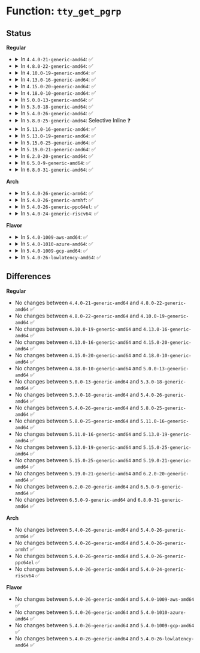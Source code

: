 # Function: <code>tty_get_pgrp</code>

## Status
<b>Regular</b>
<ul>
<li>
<details>
<summary>In <code>4.4.0-21-generic-amd64</code>: ✅</summary>

```c
struct pid * tty_get_pgrp(struct tty_struct * tty)
```

```json
{
  "name": "tty_get_pgrp",
  "collision_type": "Unique Global",
  "inline_type": "No",
  "funcs": [
    {
      "addr": 18446744071583954400,
      "name": "tty_get_pgrp",
      "external": true,
      "loc": "drivers/tty/tty_io.c:2507",
      "file": "drivers/tty/tty_io.c",
      "inline": "seen, unknown",
      "caller_inline": [],
      "caller_func": [
        "fs/proc/array.c:do_task_stat",
        "drivers/tty/tty_io.c:tty_do_resize",
        "drivers/tty/tty_io.c:tty_ioctl",
        "drivers/tty/n_tty.c:__isig",
        "drivers/tty/pty.c:pty_resize",
        "drivers/tty/pty.c:pty_resize"
      ]
    }
  ],
  "symbols": [
    {
      "addr": 18446744071583954400,
      "name": "tty_get_pgrp",
      "section": ".text",
      "bind": "STB_GLOBAL",
      "size": 64
    }
  ]
}
```
</details>
</li>
<li>
<details>
<summary>In <code>4.8.0-22-generic-amd64</code>: ✅</summary>

```c
struct pid * tty_get_pgrp(struct tty_struct * tty)
```

```json
{
  "name": "tty_get_pgrp",
  "collision_type": "Unique Global",
  "inline_type": "No",
  "funcs": [
    {
      "addr": 18446744071584286384,
      "name": "tty_get_pgrp",
      "external": true,
      "loc": "drivers/tty/tty_io.c:2514",
      "file": "drivers/tty/tty_io.c",
      "inline": "seen, unknown",
      "caller_inline": [],
      "caller_func": [
        "fs/proc/array.c:do_task_stat",
        "drivers/tty/tty_io.c:tty_ioctl",
        "drivers/tty/tty_io.c:tty_do_resize",
        "drivers/tty/n_tty.c:__isig",
        "drivers/tty/pty.c:pty_resize",
        "drivers/tty/pty.c:pty_resize"
      ]
    }
  ],
  "symbols": [
    {
      "addr": 18446744071584286384,
      "name": "tty_get_pgrp",
      "section": ".text",
      "bind": "STB_GLOBAL",
      "size": 64
    }
  ]
}
```
</details>
</li>
<li>
<details>
<summary>In <code>4.10.0-19-generic-amd64</code>: ✅</summary>

```c
struct pid * tty_get_pgrp(struct tty_struct * tty)
```

```json
{
  "name": "tty_get_pgrp",
  "collision_type": "Unique Global",
  "inline_type": "No",
  "funcs": [
    {
      "addr": 18446744071584468480,
      "name": "tty_get_pgrp",
      "external": true,
      "loc": "drivers/tty/tty_io.c:2514",
      "file": "drivers/tty/tty_io.c",
      "inline": "seen, unknown",
      "caller_inline": [],
      "caller_func": [
        "fs/proc/array.c:do_task_stat",
        "drivers/tty/tty_io.c:tty_ioctl",
        "drivers/tty/tty_io.c:tty_do_resize",
        "drivers/tty/n_tty.c:__isig",
        "drivers/tty/pty.c:pty_resize",
        "drivers/tty/pty.c:pty_resize"
      ]
    }
  ],
  "symbols": [
    {
      "addr": 18446744071584468480,
      "name": "tty_get_pgrp",
      "section": ".text",
      "bind": "STB_GLOBAL",
      "size": 64
    }
  ]
}
```
</details>
</li>
<li>
<details>
<summary>In <code>4.13.0-16-generic-amd64</code>: ✅</summary>

```c
struct pid * tty_get_pgrp(struct tty_struct * tty)
```

```json
{
  "name": "tty_get_pgrp",
  "collision_type": "Unique Global",
  "inline_type": "No",
  "funcs": [
    {
      "addr": 18446744071584599280,
      "name": "tty_get_pgrp",
      "external": true,
      "loc": "drivers/tty/tty_jobctrl.c:397",
      "file": "drivers/tty/tty_jobctrl.c",
      "inline": "seen, unknown",
      "caller_inline": [],
      "caller_func": [
        "fs/proc/array.c:do_task_stat",
        "drivers/tty/tty_io.c:tty_do_resize",
        "drivers/tty/n_tty.c:__isig",
        "drivers/tty/tty_jobctrl.c:tty_jobctrl_ioctl",
        "drivers/tty/pty.c:pty_resize",
        "drivers/tty/pty.c:pty_resize"
      ]
    }
  ],
  "symbols": [
    {
      "addr": 18446744071584599280,
      "name": "tty_get_pgrp",
      "section": ".text",
      "bind": "STB_GLOBAL",
      "size": 64
    }
  ]
}
```
</details>
</li>
<li>
<details>
<summary>In <code>4.15.0-20-generic-amd64</code>: ✅</summary>

```c
struct pid * tty_get_pgrp(struct tty_struct * tty)
```

```json
{
  "name": "tty_get_pgrp",
  "collision_type": "Unique Global",
  "inline_type": "No",
  "funcs": [
    {
      "addr": 18446744071585011616,
      "name": "tty_get_pgrp",
      "external": true,
      "loc": "drivers/tty/tty_jobctrl.c:398",
      "file": "drivers/tty/tty_jobctrl.c",
      "inline": "seen, unknown",
      "caller_inline": [],
      "caller_func": [
        "fs/proc/array.c:do_task_stat",
        "drivers/tty/tty_io.c:tty_do_resize",
        "drivers/tty/n_tty.c:__isig",
        "drivers/tty/tty_jobctrl.c:tty_jobctrl_ioctl",
        "drivers/tty/pty.c:pty_resize",
        "drivers/tty/pty.c:pty_resize"
      ]
    }
  ],
  "symbols": [
    {
      "addr": 18446744071585011616,
      "name": "tty_get_pgrp",
      "section": ".text",
      "bind": "STB_GLOBAL",
      "size": 64
    }
  ]
}
```
</details>
</li>
<li>
<details>
<summary>In <code>4.18.0-10-generic-amd64</code>: ✅</summary>

```c
struct pid * tty_get_pgrp(struct tty_struct * tty)
```

```json
{
  "name": "tty_get_pgrp",
  "collision_type": "Unique Global",
  "inline_type": "No",
  "funcs": [
    {
      "addr": 18446744071585245776,
      "name": "tty_get_pgrp",
      "external": true,
      "loc": "drivers/tty/tty_jobctrl.c:398",
      "file": "drivers/tty/tty_jobctrl.c",
      "inline": "seen, unknown",
      "caller_inline": [],
      "caller_func": [
        "fs/proc/array.c:do_task_stat",
        "drivers/tty/tty_io.c:tty_do_resize",
        "drivers/tty/n_tty.c:__isig",
        "drivers/tty/tty_jobctrl.c:tty_jobctrl_ioctl",
        "drivers/tty/pty.c:pty_resize",
        "drivers/tty/pty.c:pty_resize"
      ]
    }
  ],
  "symbols": [
    {
      "addr": 18446744071585245776,
      "name": "tty_get_pgrp",
      "section": ".text",
      "bind": "STB_GLOBAL",
      "size": 64
    }
  ]
}
```
</details>
</li>
<li>
<details>
<summary>In <code>5.0.0-13-generic-amd64</code>: ✅</summary>

```c
struct pid * tty_get_pgrp(struct tty_struct * tty)
```

```json
{
  "name": "tty_get_pgrp",
  "collision_type": "Unique Global",
  "inline_type": "No",
  "funcs": [
    {
      "addr": 18446744071585365184,
      "name": "tty_get_pgrp",
      "external": true,
      "loc": "drivers/tty/tty_jobctrl.c:398",
      "file": "drivers/tty/tty_jobctrl.c",
      "inline": "seen, unknown",
      "caller_inline": [],
      "caller_func": [
        "fs/proc/array.c:do_task_stat",
        "drivers/tty/tty_io.c:tty_do_resize",
        "drivers/tty/n_tty.c:__isig",
        "drivers/tty/tty_jobctrl.c:tty_jobctrl_ioctl",
        "drivers/tty/pty.c:pty_resize",
        "drivers/tty/pty.c:pty_resize"
      ]
    }
  ],
  "symbols": [
    {
      "addr": 18446744071585365184,
      "name": "tty_get_pgrp",
      "section": ".text",
      "bind": "STB_GLOBAL",
      "size": 64
    }
  ]
}
```
</details>
</li>
<li>
<details>
<summary>In <code>5.3.0-18-generic-amd64</code>: ✅</summary>

```c
struct pid * tty_get_pgrp(struct tty_struct * tty)
```

```json
{
  "name": "tty_get_pgrp",
  "collision_type": "Unique Global",
  "inline_type": "No",
  "funcs": [
    {
      "addr": 18446744071585579360,
      "name": "tty_get_pgrp",
      "external": true,
      "loc": "drivers/tty/tty_jobctrl.c:398",
      "file": "drivers/tty/tty_jobctrl.c",
      "inline": "seen, unknown",
      "caller_inline": [],
      "caller_func": [
        "fs/proc/array.c:do_task_stat",
        "drivers/tty/tty_io.c:tty_do_resize",
        "drivers/tty/n_tty.c:__isig",
        "drivers/tty/tty_jobctrl.c:tty_jobctrl_ioctl",
        "drivers/tty/pty.c:pty_resize",
        "drivers/tty/pty.c:pty_resize"
      ]
    }
  ],
  "symbols": [
    {
      "addr": 18446744071585579360,
      "name": "tty_get_pgrp",
      "section": ".text",
      "bind": "STB_GLOBAL",
      "size": 76
    }
  ]
}
```
</details>
</li>
<li>
<details>
<summary>In <code>5.4.0-26-generic-amd64</code>: ✅</summary>

```c
struct pid * tty_get_pgrp(struct tty_struct * tty)
```

```json
{
  "name": "tty_get_pgrp",
  "collision_type": "Unique Global",
  "inline_type": "No",
  "funcs": [
    {
      "addr": 18446744071585720272,
      "name": "tty_get_pgrp",
      "external": true,
      "loc": "drivers/tty/tty_jobctrl.c:398",
      "file": "drivers/tty/tty_jobctrl.c",
      "inline": "seen, unknown",
      "caller_inline": [],
      "caller_func": [
        "fs/proc/array.c:do_task_stat",
        "drivers/tty/tty_io.c:tty_do_resize",
        "drivers/tty/n_tty.c:__isig",
        "drivers/tty/tty_jobctrl.c:tty_jobctrl_ioctl",
        "drivers/tty/pty.c:pty_resize",
        "drivers/tty/pty.c:pty_resize"
      ]
    }
  ],
  "symbols": [
    {
      "addr": 18446744071585720272,
      "name": "tty_get_pgrp",
      "section": ".text",
      "bind": "STB_GLOBAL",
      "size": 76
    }
  ]
}
```
</details>
</li>
<li>
<details>
<summary>In <code>5.8.0-25-generic-amd64</code>: Selective Inline ❓</summary>

```c
struct pid * tty_get_pgrp(struct tty_struct * tty)
```

```json
{
  "name": "tty_get_pgrp",
  "collision_type": "Unique Global",
  "inline_type": "Selective",
  "funcs": [
    {
      "addr": 18446744071586453599,
      "name": "tty_get_pgrp",
      "external": true,
      "loc": "drivers/tty/tty_jobctrl.c:398",
      "file": "drivers/tty/tty_jobctrl.c",
      "inline": "not declared, inlined",
      "caller_inline": [
        "drivers/tty/tty_jobctrl.c:tty_jobctrl_ioctl"
      ],
      "caller_func": [
        "fs/proc/array.c:do_task_stat",
        "drivers/tty/tty_io.c:tty_do_resize",
        "drivers/tty/n_tty.c:isig",
        "drivers/tty/n_tty.c:isig",
        "drivers/tty/pty.c:pty_resize",
        "drivers/tty/pty.c:pty_resize",
        "drivers/tty/pty.c:pty_signal"
      ]
    }
  ],
  "symbols": [
    {
      "addr": 18446744071586449952,
      "name": "tty_get_pgrp",
      "section": ".text",
      "bind": "STB_GLOBAL",
      "size": 124
    }
  ]
}
```
</details>
</li>
<li>
<details>
<summary>In <code>5.11.0-16-generic-amd64</code>: ✅</summary>

```c
struct pid * tty_get_pgrp(struct tty_struct * tty)
```

```json
{
  "name": "tty_get_pgrp",
  "collision_type": "Unique Global",
  "inline_type": "No",
  "funcs": [
    {
      "addr": 18446744071586564432,
      "name": "tty_get_pgrp",
      "external": true,
      "loc": "drivers/tty/tty_jobctrl.c:404",
      "file": "drivers/tty/tty_jobctrl.c",
      "inline": "seen, unknown",
      "caller_inline": [],
      "caller_func": [
        "fs/proc/array.c:do_task_stat",
        "drivers/tty/tty_io.c:tty_do_resize",
        "drivers/tty/n_tty.c:isig",
        "drivers/tty/n_tty.c:isig",
        "drivers/tty/tty_jobctrl.c:tty_jobctrl_ioctl",
        "drivers/tty/pty.c:pty_resize",
        "drivers/tty/pty.c:pty_resize",
        "drivers/tty/pty.c:pty_signal"
      ]
    }
  ],
  "symbols": [
    {
      "addr": 18446744071586564432,
      "name": "tty_get_pgrp",
      "section": ".text",
      "bind": "STB_GLOBAL",
      "size": 124
    }
  ]
}
```
</details>
</li>
<li>
<details>
<summary>In <code>5.13.0-19-generic-amd64</code>: ✅</summary>

```c
struct pid * tty_get_pgrp(struct tty_struct * tty)
```

```json
{
  "name": "tty_get_pgrp",
  "collision_type": "Unique Global",
  "inline_type": "No",
  "funcs": [
    {
      "addr": 18446744071586449376,
      "name": "tty_get_pgrp",
      "external": true,
      "loc": "drivers/tty/tty_jobctrl.c:414",
      "file": "drivers/tty/tty_jobctrl.c",
      "inline": "seen, unknown",
      "caller_inline": [],
      "caller_func": [
        "fs/proc/array.c:do_task_stat",
        "drivers/tty/tty_io.c:tty_do_resize",
        "drivers/tty/n_tty.c:isig",
        "drivers/tty/n_tty.c:isig",
        "drivers/tty/tty_jobctrl.c:tty_jobctrl_ioctl",
        "drivers/tty/pty.c:pty_resize",
        "drivers/tty/pty.c:pty_resize",
        "drivers/tty/pty.c:pty_signal"
      ]
    }
  ],
  "symbols": [
    {
      "addr": 18446744071586449376,
      "name": "tty_get_pgrp",
      "section": ".text",
      "bind": "STB_GLOBAL",
      "size": 124
    }
  ]
}
```
</details>
</li>
<li>
<details>
<summary>In <code>5.15.0-25-generic-amd64</code>: ✅</summary>

```c
struct pid * tty_get_pgrp(struct tty_struct * tty)
```

```json
{
  "name": "tty_get_pgrp",
  "collision_type": "Unique Global",
  "inline_type": "No",
  "funcs": [
    {
      "addr": 18446744071586976320,
      "name": "tty_get_pgrp",
      "external": true,
      "loc": "drivers/tty/tty_jobctrl.c:416",
      "file": "drivers/tty/tty_jobctrl.c",
      "inline": "seen, unknown",
      "caller_inline": [],
      "caller_func": [
        "fs/proc/array.c:do_task_stat",
        "drivers/tty/tty_io.c:tty_do_resize",
        "drivers/tty/n_tty.c:isig",
        "drivers/tty/n_tty.c:isig",
        "drivers/tty/tty_jobctrl.c:tty_jobctrl_ioctl",
        "drivers/tty/pty.c:pty_resize",
        "drivers/tty/pty.c:pty_resize",
        "drivers/tty/pty.c:pty_signal"
      ]
    }
  ],
  "symbols": [
    {
      "addr": 18446744071586976320,
      "name": "tty_get_pgrp",
      "section": ".text",
      "bind": "STB_GLOBAL",
      "size": 124
    }
  ]
}
```
</details>
</li>
<li>
<details>
<summary>In <code>5.19.0-21-generic-amd64</code>: ✅</summary>

```c
struct pid * tty_get_pgrp(struct tty_struct * tty)
```

```json
{
  "name": "tty_get_pgrp",
  "collision_type": "Unique Global",
  "inline_type": "No",
  "funcs": [
    {
      "addr": 18446744071588273152,
      "name": "tty_get_pgrp",
      "external": true,
      "loc": "drivers/tty/tty_jobctrl.c:416",
      "file": "drivers/tty/tty_jobctrl.c",
      "inline": "seen, unknown",
      "caller_inline": [],
      "caller_func": [
        "fs/proc/array.c:do_task_stat",
        "drivers/tty/tty_io.c:tty_do_resize",
        "drivers/tty/n_tty.c:isig",
        "drivers/tty/n_tty.c:isig",
        "drivers/tty/tty_jobctrl.c:tty_jobctrl_ioctl",
        "drivers/tty/pty.c:pty_resize",
        "drivers/tty/pty.c:pty_resize",
        "drivers/tty/pty.c:pty_signal"
      ]
    }
  ],
  "symbols": [
    {
      "addr": 18446744071588273152,
      "name": "tty_get_pgrp",
      "section": ".text",
      "bind": "STB_GLOBAL",
      "size": 128
    }
  ]
}
```
</details>
</li>
<li>
<details>
<summary>In <code>6.2.0-20-generic-amd64</code>: ✅</summary>

```c
struct pid * tty_get_pgrp(struct tty_struct * tty)
```

```json
{
  "name": "tty_get_pgrp",
  "collision_type": "Unique Global",
  "inline_type": "No",
  "funcs": [
    {
      "addr": 18446744071589688208,
      "name": "tty_get_pgrp",
      "external": true,
      "loc": "drivers/tty/tty_jobctrl.c:416",
      "file": "drivers/tty/tty_jobctrl.c",
      "inline": "seen, unknown",
      "caller_inline": [],
      "caller_func": [
        "fs/proc/array.c:do_task_stat",
        "drivers/tty/tty_io.c:tty_do_resize",
        "drivers/tty/n_tty.c:isig",
        "drivers/tty/n_tty.c:isig",
        "drivers/tty/tty_jobctrl.c:tty_jobctrl_ioctl",
        "drivers/tty/pty.c:pty_resize",
        "drivers/tty/pty.c:pty_resize",
        "drivers/tty/pty.c:pty_signal"
      ]
    }
  ],
  "symbols": [
    {
      "addr": 18446744071589688208,
      "name": "tty_get_pgrp",
      "section": ".text",
      "bind": "STB_GLOBAL",
      "size": 128
    }
  ]
}
```
</details>
</li>
<li>
<details>
<summary>In <code>6.5.0-9-generic-amd64</code>: ✅</summary>

```c
struct pid * tty_get_pgrp(struct tty_struct * tty)
```

```json
{
  "name": "tty_get_pgrp",
  "collision_type": "Unique Global",
  "inline_type": "No",
  "funcs": [
    {
      "addr": 18446744071589992848,
      "name": "tty_get_pgrp",
      "external": true,
      "loc": "drivers/tty/tty_jobctrl.c:416",
      "file": "drivers/tty/tty_jobctrl.c",
      "inline": "seen, unknown",
      "caller_inline": [],
      "caller_func": [
        "fs/proc/array.c:do_task_stat",
        "drivers/tty/tty_io.c:tty_do_resize",
        "drivers/tty/n_tty.c:isig",
        "drivers/tty/n_tty.c:isig",
        "drivers/tty/tty_jobctrl.c:tty_jobctrl_ioctl",
        "drivers/tty/pty.c:pty_resize",
        "drivers/tty/pty.c:pty_resize",
        "drivers/tty/pty.c:pty_signal"
      ]
    }
  ],
  "symbols": [
    {
      "addr": 18446744071589992848,
      "name": "tty_get_pgrp",
      "section": ".text",
      "bind": "STB_GLOBAL",
      "size": 128
    }
  ]
}
```
</details>
</li>
<li>
<details>
<summary>In <code>6.8.0-31-generic-amd64</code>: ✅</summary>

```c
struct pid * tty_get_pgrp(struct tty_struct * tty)
```

```json
{
  "name": "tty_get_pgrp",
  "collision_type": "Unique Global",
  "inline_type": "No",
  "funcs": [
    {
      "addr": 18446744071590331376,
      "name": "tty_get_pgrp",
      "external": true,
      "loc": "drivers/tty/tty_jobctrl.c:421",
      "file": "drivers/tty/tty_jobctrl.c",
      "inline": "seen, unknown",
      "caller_inline": [],
      "caller_func": [
        "fs/proc/array.c:do_task_stat",
        "drivers/tty/tty_io.c:tty_do_resize",
        "drivers/tty/n_tty.c:isig",
        "drivers/tty/n_tty.c:isig",
        "drivers/tty/tty_jobctrl.c:tty_jobctrl_ioctl",
        "drivers/tty/pty.c:pty_resize",
        "drivers/tty/pty.c:pty_resize",
        "drivers/tty/pty.c:pty_signal"
      ]
    }
  ],
  "symbols": [
    {
      "addr": 18446744071590331376,
      "name": "tty_get_pgrp",
      "section": ".text",
      "bind": "STB_GLOBAL",
      "size": 128
    }
  ]
}
```
</details>
</li>
</ul>
<b>Arch</b>
<ul>
<li>
<details>
<summary>In <code>5.4.0-26-generic-arm64</code>: ✅</summary>

```c
struct pid * tty_get_pgrp(struct tty_struct * tty)
```

```json
{
  "name": "tty_get_pgrp",
  "collision_type": "Unique Global",
  "inline_type": "No",
  "funcs": [
    {
      "addr": 18446603336498412512,
      "name": "tty_get_pgrp",
      "external": true,
      "loc": "drivers/tty/tty_jobctrl.c:398",
      "file": "drivers/tty/tty_jobctrl.c",
      "inline": "seen, unknown",
      "caller_inline": [],
      "caller_func": [
        "fs/proc/array.c:do_task_stat",
        "drivers/tty/tty_io.c:tty_do_resize",
        "drivers/tty/n_tty.c:__isig",
        "drivers/tty/tty_jobctrl.c:tty_jobctrl_ioctl",
        "drivers/tty/pty.c:pty_resize",
        "drivers/tty/pty.c:pty_resize"
      ]
    }
  ],
  "symbols": [
    {
      "addr": 18446603336498412512,
      "name": "tty_get_pgrp",
      "section": ".text",
      "bind": "STB_GLOBAL",
      "size": 184
    }
  ]
}
```
</details>
</li>
<li>
<details>
<summary>In <code>5.4.0-26-generic-armhf</code>: ✅</summary>

```c
struct pid * tty_get_pgrp(struct tty_struct * tty)
```

```json
{
  "name": "tty_get_pgrp",
  "collision_type": "Unique Global",
  "inline_type": "No",
  "funcs": [
    {
      "addr": 3231084112,
      "name": "tty_get_pgrp",
      "external": true,
      "loc": "drivers/tty/tty_jobctrl.c:398",
      "file": "drivers/tty/tty_jobctrl.c",
      "inline": "seen, unknown",
      "caller_inline": [],
      "caller_func": [
        "fs/proc/array.c:do_task_stat",
        "drivers/tty/tty_io.c:tty_do_resize",
        "drivers/tty/n_tty.c:__isig",
        "drivers/tty/tty_jobctrl.c:tty_jobctrl_ioctl",
        "drivers/tty/pty.c:pty_resize",
        "drivers/tty/pty.c:pty_resize",
        "drivers/tty/pty.c:pty_signal"
      ]
    }
  ],
  "symbols": [
    {
      "addr": 3231084112,
      "name": "tty_get_pgrp",
      "section": ".text",
      "bind": "STB_GLOBAL",
      "size": 80
    }
  ]
}
```
</details>
</li>
<li>
<details>
<summary>In <code>5.4.0-26-generic-ppc64el</code>: ✅</summary>

```c
struct pid * tty_get_pgrp(struct tty_struct * tty)
```

```json
{
  "name": "tty_get_pgrp",
  "collision_type": "Unique Global",
  "inline_type": "No",
  "funcs": [
    {
      "addr": 13835058055291597072,
      "name": "tty_get_pgrp",
      "external": true,
      "loc": "drivers/tty/tty_jobctrl.c:398",
      "file": "drivers/tty/tty_jobctrl.c",
      "inline": "seen, unknown",
      "caller_inline": [],
      "caller_func": [
        "fs/proc/array.c:do_task_stat",
        "drivers/tty/tty_io.c:tty_do_resize",
        "drivers/tty/n_tty.c:__isig",
        "drivers/tty/tty_jobctrl.c:tty_jobctrl_ioctl",
        "drivers/tty/pty.c:pty_resize",
        "drivers/tty/pty.c:pty_resize",
        "drivers/tty/pty.c:pty_signal"
      ]
    }
  ],
  "symbols": [
    {
      "addr": 13835058055291597072,
      "name": "tty_get_pgrp",
      "section": ".text",
      "bind": "STB_GLOBAL",
      "size": 128
    }
  ]
}
```
</details>
</li>
<li>
<details>
<summary>In <code>5.4.0-24-generic-riscv64</code>: ✅</summary>

```c
struct pid * tty_get_pgrp(struct tty_struct * tty)
```

```json
{
  "name": "tty_get_pgrp",
  "collision_type": "Unique Global",
  "inline_type": "No",
  "funcs": [
    {
      "addr": 18446743936276069972,
      "name": "tty_get_pgrp",
      "external": true,
      "loc": "drivers/tty/tty_jobctrl.c:398",
      "file": "drivers/tty/tty_jobctrl.c",
      "inline": "seen, unknown",
      "caller_inline": [],
      "caller_func": [
        "fs/proc/array.c:do_task_stat",
        "drivers/tty/tty_io.c:tty_do_resize",
        "drivers/tty/n_tty.c:__isig",
        "drivers/tty/tty_jobctrl.c:tty_jobctrl_ioctl",
        "drivers/tty/pty.c:pty_resize",
        "drivers/tty/pty.c:pty_resize",
        "drivers/tty/pty.c:pty_signal"
      ]
    }
  ],
  "symbols": [
    {
      "addr": 18446743936276069972,
      "name": "tty_get_pgrp",
      "section": ".text",
      "bind": "STB_GLOBAL",
      "size": 76
    }
  ]
}
```
</details>
</li>
</ul>
<b>Flavor</b>
<ul>
<li>
<details>
<summary>In <code>5.4.0-1009-aws-amd64</code>: ✅</summary>

```c
struct pid * tty_get_pgrp(struct tty_struct * tty)
```

```json
{
  "name": "tty_get_pgrp",
  "collision_type": "Unique Global",
  "inline_type": "No",
  "funcs": [
    {
      "addr": 18446744071585481296,
      "name": "tty_get_pgrp",
      "external": true,
      "loc": "drivers/tty/tty_jobctrl.c:398",
      "file": "drivers/tty/tty_jobctrl.c",
      "inline": "seen, unknown",
      "caller_inline": [],
      "caller_func": [
        "fs/proc/array.c:do_task_stat",
        "drivers/tty/tty_io.c:tty_do_resize",
        "drivers/tty/n_tty.c:__isig",
        "drivers/tty/tty_jobctrl.c:tty_jobctrl_ioctl",
        "drivers/tty/pty.c:pty_resize",
        "drivers/tty/pty.c:pty_resize"
      ]
    }
  ],
  "symbols": [
    {
      "addr": 18446744071585481296,
      "name": "tty_get_pgrp",
      "section": ".text",
      "bind": "STB_GLOBAL",
      "size": 76
    }
  ]
}
```
</details>
</li>
<li>
<details>
<summary>In <code>5.4.0-1010-azure-amd64</code>: ✅</summary>

```c
struct pid * tty_get_pgrp(struct tty_struct * tty)
```

```json
{
  "name": "tty_get_pgrp",
  "collision_type": "Unique Global",
  "inline_type": "No",
  "funcs": [
    {
      "addr": 18446744071585351216,
      "name": "tty_get_pgrp",
      "external": true,
      "loc": "drivers/tty/tty_jobctrl.c:398",
      "file": "drivers/tty/tty_jobctrl.c",
      "inline": "seen, unknown",
      "caller_inline": [],
      "caller_func": [
        "fs/proc/array.c:do_task_stat",
        "drivers/tty/tty_io.c:tty_do_resize",
        "drivers/tty/n_tty.c:__isig",
        "drivers/tty/tty_jobctrl.c:tty_jobctrl_ioctl",
        "drivers/tty/pty.c:pty_resize",
        "drivers/tty/pty.c:pty_resize"
      ]
    }
  ],
  "symbols": [
    {
      "addr": 18446744071585351216,
      "name": "tty_get_pgrp",
      "section": ".text",
      "bind": "STB_GLOBAL",
      "size": 76
    }
  ]
}
```
</details>
</li>
<li>
<details>
<summary>In <code>5.4.0-1009-gcp-amd64</code>: ✅</summary>

```c
struct pid * tty_get_pgrp(struct tty_struct * tty)
```

```json
{
  "name": "tty_get_pgrp",
  "collision_type": "Unique Global",
  "inline_type": "No",
  "funcs": [
    {
      "addr": 18446744071585670672,
      "name": "tty_get_pgrp",
      "external": true,
      "loc": "drivers/tty/tty_jobctrl.c:398",
      "file": "drivers/tty/tty_jobctrl.c",
      "inline": "seen, unknown",
      "caller_inline": [],
      "caller_func": [
        "fs/proc/array.c:do_task_stat",
        "drivers/tty/tty_io.c:tty_do_resize",
        "drivers/tty/n_tty.c:__isig",
        "drivers/tty/tty_jobctrl.c:tty_jobctrl_ioctl",
        "drivers/tty/pty.c:pty_resize",
        "drivers/tty/pty.c:pty_resize"
      ]
    }
  ],
  "symbols": [
    {
      "addr": 18446744071585670672,
      "name": "tty_get_pgrp",
      "section": ".text",
      "bind": "STB_GLOBAL",
      "size": 76
    }
  ]
}
```
</details>
</li>
<li>
<details>
<summary>In <code>5.4.0-26-lowlatency-amd64</code>: ✅</summary>

```c
struct pid * tty_get_pgrp(struct tty_struct * tty)
```

```json
{
  "name": "tty_get_pgrp",
  "collision_type": "Unique Global",
  "inline_type": "No",
  "funcs": [
    {
      "addr": 18446744071585778800,
      "name": "tty_get_pgrp",
      "external": true,
      "loc": "drivers/tty/tty_jobctrl.c:398",
      "file": "drivers/tty/tty_jobctrl.c",
      "inline": "seen, unknown",
      "caller_inline": [],
      "caller_func": [
        "fs/proc/array.c:do_task_stat",
        "drivers/tty/tty_io.c:tty_do_resize",
        "drivers/tty/n_tty.c:__isig",
        "drivers/tty/tty_jobctrl.c:tty_jobctrl_ioctl",
        "drivers/tty/pty.c:pty_resize",
        "drivers/tty/pty.c:pty_resize"
      ]
    }
  ],
  "symbols": [
    {
      "addr": 18446744071585778800,
      "name": "tty_get_pgrp",
      "section": ".text",
      "bind": "STB_GLOBAL",
      "size": 76
    }
  ]
}
```
</details>
</li>
</ul>

## Differences
<b>Regular</b>
<ul>
<li>
No changes between <code>4.4.0-21-generic-amd64</code> and <code>4.8.0-22-generic-amd64</code> ✅
</li>
<li>
No changes between <code>4.8.0-22-generic-amd64</code> and <code>4.10.0-19-generic-amd64</code> ✅
</li>
<li>
No changes between <code>4.10.0-19-generic-amd64</code> and <code>4.13.0-16-generic-amd64</code> ✅
</li>
<li>
No changes between <code>4.13.0-16-generic-amd64</code> and <code>4.15.0-20-generic-amd64</code> ✅
</li>
<li>
No changes between <code>4.15.0-20-generic-amd64</code> and <code>4.18.0-10-generic-amd64</code> ✅
</li>
<li>
No changes between <code>4.18.0-10-generic-amd64</code> and <code>5.0.0-13-generic-amd64</code> ✅
</li>
<li>
No changes between <code>5.0.0-13-generic-amd64</code> and <code>5.3.0-18-generic-amd64</code> ✅
</li>
<li>
No changes between <code>5.3.0-18-generic-amd64</code> and <code>5.4.0-26-generic-amd64</code> ✅
</li>
<li>
No changes between <code>5.4.0-26-generic-amd64</code> and <code>5.8.0-25-generic-amd64</code> ✅
</li>
<li>
No changes between <code>5.8.0-25-generic-amd64</code> and <code>5.11.0-16-generic-amd64</code> ✅
</li>
<li>
No changes between <code>5.11.0-16-generic-amd64</code> and <code>5.13.0-19-generic-amd64</code> ✅
</li>
<li>
No changes between <code>5.13.0-19-generic-amd64</code> and <code>5.15.0-25-generic-amd64</code> ✅
</li>
<li>
No changes between <code>5.15.0-25-generic-amd64</code> and <code>5.19.0-21-generic-amd64</code> ✅
</li>
<li>
No changes between <code>5.19.0-21-generic-amd64</code> and <code>6.2.0-20-generic-amd64</code> ✅
</li>
<li>
No changes between <code>6.2.0-20-generic-amd64</code> and <code>6.5.0-9-generic-amd64</code> ✅
</li>
<li>
No changes between <code>6.5.0-9-generic-amd64</code> and <code>6.8.0-31-generic-amd64</code> ✅
</li>
</ul>
<b>Arch</b>
<ul>
<li>
No changes between <code>5.4.0-26-generic-amd64</code> and <code>5.4.0-26-generic-arm64</code> ✅
</li>
<li>
No changes between <code>5.4.0-26-generic-amd64</code> and <code>5.4.0-26-generic-armhf</code> ✅
</li>
<li>
No changes between <code>5.4.0-26-generic-amd64</code> and <code>5.4.0-26-generic-ppc64el</code> ✅
</li>
<li>
No changes between <code>5.4.0-26-generic-amd64</code> and <code>5.4.0-24-generic-riscv64</code> ✅
</li>
</ul>
<b>Flavor</b>
<ul>
<li>
No changes between <code>5.4.0-26-generic-amd64</code> and <code>5.4.0-1009-aws-amd64</code> ✅
</li>
<li>
No changes between <code>5.4.0-26-generic-amd64</code> and <code>5.4.0-1010-azure-amd64</code> ✅
</li>
<li>
No changes between <code>5.4.0-26-generic-amd64</code> and <code>5.4.0-1009-gcp-amd64</code> ✅
</li>
<li>
No changes between <code>5.4.0-26-generic-amd64</code> and <code>5.4.0-26-lowlatency-amd64</code> ✅
</li>
</ul>
